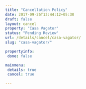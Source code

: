 ```yaml
---
title: "Cancellation Policy"
date: 2017-09-26T13:44:12+05:30
draft: false
layout: cancel
property: "Casa Vagator"
status: "Pending Review"
url: /details/cancel/casa-vagator/
slug: "casa-vagator/"

propertyinfo:
 done: false

mainmenu:
 details: true
 cancel: true

---
```


